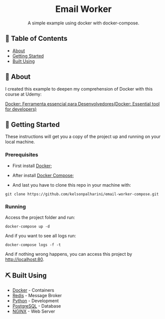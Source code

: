 <h1 align="center">Email Worker</h1>

<p align="center"> A simple example using docker with docker-compose.
    <br> 
</p>

## 📝 Table of Contents

- [About](#about)
- [Getting Started](#getting_started)
- [Built Using](#built_using)

## 🧐 About <a name = "about"></a>

I created this example to deepen my comprehension of Docker with this course at Udemy:

[Docker: Ferramenta essencial para Desenvolvedores(Docker: Essential tool for developers)](https://www.udemy.com/course/curso-docker/)

## 🏁 Getting Started <a name = "getting_started"></a>

These instructions will get you a copy of the project up and running on your local machine.

### Prerequisites

- First install [Docker](https://docs.docker.com/install/);
- After install [Docker Compose](https://docs.docker.com/compose/install/);

- And last you have to clone this repo in your machine with:

```
git clone https://github.com/kelsonpalharini/email-worker-compose.git
```

### Running

Access the project folder and run:

```
docker-compose up -d
```

And if you want to see all logs run:

```
docker-compose logs -f -t
```

And if nothing wrong happens, you can access this project by [http://localhost:80](http://localhost:80).

## ⛏️ Built Using <a name = "built_using"></a>

- [Docker](https://www.docker.com/) - Containers
- [Redis](https://redis.io/) - Message Broker
- [Python](https://www.python.org/) - Development
- [PostgreSQL](https://www.postgresql.org/) - Database
- [NGINX](https://www.nginx.com/) - Web Server
